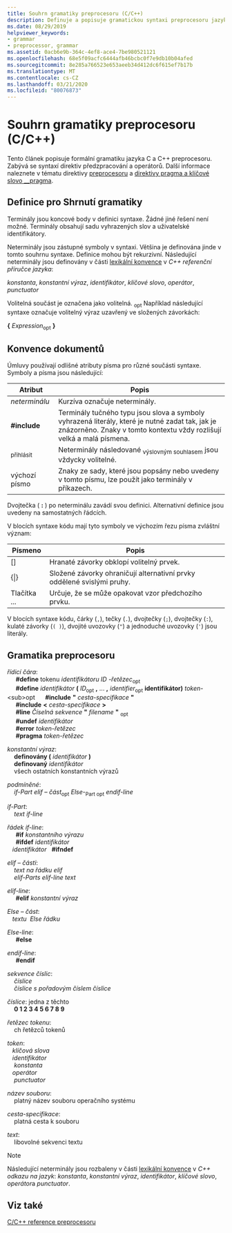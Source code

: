 ```yaml
---
title: Souhrn gramatiky preprocesoru (C/C++)
description: Definuje a popisuje gramatickou syntaxi preprocesoru jazyka Microsoft C/C++ kompilátor (MSVC).
ms.date: 08/29/2019
helpviewer_keywords:
- grammar
- preprocessor, grammar
ms.assetid: 0acb6e9b-364c-4ef8-ace4-7be980521121
ms.openlocfilehash: 68e5f09acfc6444afb46bcbc0f7e9db10b04afed
ms.sourcegitcommit: 8e285a766523e653aeeb34d412dc6f615ef7b17b
ms.translationtype: MT
ms.contentlocale: cs-CZ
ms.lasthandoff: 03/21/2020
ms.locfileid: "80076873"
---
```

# <a name="preprocessor-grammar-summary-cc"></a>Souhrn gramatiky preprocesoru (C/C++)

Tento článek popisuje formální gramatiku jazyka C a C++ preprocesoru. Zabývá se syntaxí direktiv předzpracování a operátorů. Další informace naleznete v tématu direktivy [preprocesoru](../preprocessor/preprocessor.md) a [direktivy pragma a klíčové slovo __pragma](../preprocessor/pragma-directives-and-the-pragma-keyword.md).

## <a name="definitions-for-the-grammar-summary"></a><a name="definitions"></a>Definice pro Shrnutí gramatiky

Terminály jsou koncové body v definici syntaxe. Žádné jiné řešení není možné. Terminály obsahují sadu vyhrazených slov a uživatelské identifikátory.

Neterminály jsou zástupné symboly v syntaxi. Většina je definována jinde v tomto souhrnu syntaxe. Definice mohou být rekurzivní. Následující neterminály jsou definovány v části [lexikální konvence](../cpp/lexical-conventions.md) v  *C++ referenční příručce jazyka*:

*konstanta*, *konstantní výraz*, *identifikátor*, *klíčové slovo*, *operátor*, *punctuator*

Volitelná součást je označena jako volitelná. <sub>opt</sub> Například následující syntaxe označuje volitelný výraz uzavřený ve složených závorkách:

**{** *Expression*<sub>opt</sub> **}**

## <a name="document-conventions"></a><a name="conventions"></a>Konvence dokumentů

Úmluvy používají odlišné atributy písma pro různé součásti syntaxe. Symboly a písma jsou následující:

| Atribut | Popis |
|---------------|-----------------|
| *neterminálu* | Kurzíva označuje neterminály. |
| **#include** | Terminály tučného typu jsou slova a symboly vyhrazená literály, které je nutné zadat tak, jak je znázorněno. Znaky v tomto kontextu vždy rozlišují velká a malá písmena. |
| <sub>přihlásit</sub> | Neterminály následované <sub>výslovným souhlasem</sub> jsou vždycky volitelné.|
| výchozí písmo | Znaky ze sady, které jsou popsány nebo uvedeny v tomto písmu, lze použít jako terminály v příkazech. |

Dvojtečka ( **:** ) po neterminálu zavádí svou definici. Alternativní definice jsou uvedeny na samostatných řádcích.

V blocích syntaxe kódu mají tyto symboly ve výchozím řezu písma zvláštní význam:

| Písmeno | Popis |
|---|---|
| \[] | Hranaté závorky obklopí volitelný prvek. |
| {\|} | Složené závorky ohraničují alternativní prvky oddělené svislými pruhy. |
| Tlačítka ... | Určuje, že se může opakovat vzor předchozího prvku. |

V blocích syntaxe kódu, čárky (`,`), tečky (`.`), dvojtečky (`;`), dvojtečky (`:`), kulaté závorky (`( )`), dvojité uvozovky (`"`) a jednoduché uvozovky (`'`) jsou literály.

## <a name="preprocessor-grammar"></a><a name="grammar"></a>Gramatika preprocesoru

*řídicí čára*: \
&nbsp;&nbsp;&nbsp;&nbsp; **#define** tokenu *identifikátoru ID* *-řetězec*<sub>opt</sub>\
&nbsp;&nbsp;&nbsp;&nbsp; **#define** *identifikátor* **(** *ID*<sub>opt</sub> **,** ... **,** *identifier*<sub>opt</sub> **identifikátor)** *token-* \<sub>opt</sub>
&nbsp;&nbsp;&nbsp;&nbsp; **#include** **"** _cesta-specifikace_ **"** \
&nbsp;&nbsp;&nbsp;&nbsp; **#include** **\<** _cesta-specifikace_ **>** \
&nbsp;&nbsp;&nbsp;&nbsp; **#line** *Číselná sekvence* **"** _filename_ **"** <sub>opt</sub>\
&nbsp;&nbsp;&nbsp;&nbsp; **#undef** *identifikátor*\
&nbsp;&nbsp;&nbsp;&nbsp; **#error** *token-řetězec*\
&nbsp;&nbsp;&nbsp;&nbsp; **#pragma** *token-řetězec*

*konstantní výraz*: \
&nbsp;&nbsp;&nbsp;&nbsp;**definovány (** *identifikátor* **)** \
&nbsp;&nbsp;&nbsp;&nbsp;**definovaný** *identifikátor*\
&nbsp;&nbsp;&nbsp;&nbsp;všech ostatních konstantních výrazů

*podmíněné*: \
&nbsp;&nbsp;&nbsp;&nbsp;*if-Part* *elif – část*<sub>opt</sub> *Else*-<sub>Part opt</sub> *endif-line*

*if-Part*: \
&nbsp;&nbsp;&nbsp;&nbsp;*text* *if-line*

*řádek if-line*: \
&nbsp;&nbsp;&nbsp;&nbsp; **#if** *konstantního výrazu*\
&nbsp;&nbsp;&nbsp;&nbsp; **#ifdef** *identifikátor*\
&nbsp;&nbsp;&nbsp;*identifikátor* &nbsp; **#ifndef**

*elif – části*: \
&nbsp;&nbsp;&nbsp;&nbsp;*text* *na řádku elif*\
&nbsp;&nbsp;&nbsp;&nbsp;*elif-Parts* *elif-line* *text*

*elif-line*: \
&nbsp;&nbsp;&nbsp;&nbsp; **#elif** *konstantní výraz*

*Else – část*: \
&nbsp;&nbsp;&nbsp;*textu* &nbsp;*Else řádku*

*Else-line*: \
&nbsp;&nbsp;&nbsp;&nbsp; **#else**

*endif-line*: \
&nbsp;&nbsp;&nbsp;&nbsp; **#endif**

*sekvence číslic*: \
&nbsp;&nbsp;&nbsp;&nbsp;*číslice*\
&nbsp;&nbsp;&nbsp;&nbsp;*číslice* *s pořadovým číslem číslice*

*číslice*: jedna z těchto \
&nbsp;&nbsp;&nbsp;&nbsp;**0 1 2 3 4 5 6 7 8 9**

*řetězec tokenu*: \
&nbsp;&nbsp;&nbsp;&nbsp;ch řetězců tokenů

*token*: \
&nbsp;&nbsp;&nbsp;*klíčová slova* &nbsp;\
&nbsp;&nbsp;&nbsp;*identifikátor* &nbsp;\
&nbsp;&nbsp;&nbsp;&nbsp;*konstanta*\
&nbsp;&nbsp;&nbsp;*operátor* &nbsp;\
&nbsp;&nbsp;&nbsp;&nbsp;*punctuator*

*název souboru*: \
&nbsp;&nbsp;&nbsp;&nbsp;platný název souboru operačního systému

*cesta-specifikace*: \
&nbsp;&nbsp;&nbsp;&nbsp;platná cesta k souboru

*text*: \
&nbsp;&nbsp;&nbsp;&nbsp;libovolné sekvenci textu

> [!NOTE]
> Následující neterminály jsou rozbaleny v části [lexikální konvence](../cpp/lexical-conventions.md) v  *C++ odkazu na jazyk*: *konstanta*, *konstantní výraz*, *identifikátor*, *klíčové slovo*, *operátor*a *punctuator*.

## <a name="see-also"></a>Viz také

[C/C++ reference preprocesoru](../preprocessor/c-cpp-preprocessor-reference.md)
